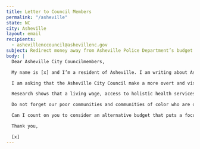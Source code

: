 ```yaml
---
title: Letter to Council Members
permalink: "/asheville"
state: NC
city: Asheville
layout: email
recipients:
  - ashevillenccouncil@ashevillenc.gov
subject: Redirect money away from Asheville Police Department’s budget
body: |
  Dear Asheville City Councilmembers, 

  My name is [x] and I’m a resident of Asheville. I am writing about Asheville Mayor Esther Manheimer’s fiscal year 2021 budget proposal.

  I am asking that the Asheville City Council make a more overt and visible commitment to racial justice. I demand that the budget vote be delayed so that Council may find ways to redirect money away from Asheville Police Department’s overinflated budget. I urge you to pressure the City Manager’s Office towards an ethical and equal reallocation of the city’s expenditures, away from APD, and towards sectors that facilitate the dismantling of racial and class inequality. 

  Research shows that a living wage, access to holistic health services and treatment, educational opportunity, and stable housing are far more successful at reducing crime than police or prisons (Source: Popular Democracy). As such, I demand more aggressive financial support be directed to those areas.

  Do not forget our poor communities and communities of color who are disproportionate targets of police violence. Justice will only be served when the police are reformed, and this will not be possible until we defund them. 

  Can I count on you to consider an alternative budget that puts a focus on social service programs? 

  Thank you,

  [x]
---
```


